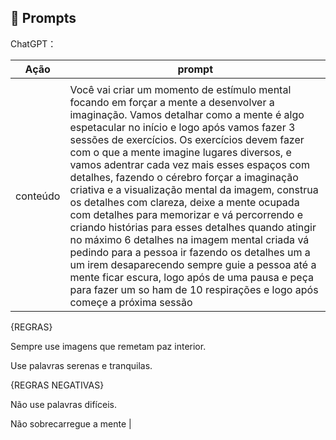 ## 🧠 Prompts


ChatGPT：

|   Ação   | prompt                                                                                                                                                                                                                                                                         |
| :------: | ------------------------------------------------------------------------------------------------------------------------------------------------------------------------------------------------------------------------------------------------------------------------------ |
                                               |
| conteúdo | Você vai criar um momento de estímulo mental focando em forçar a mente a desenvolver a imaginação. Vamos detalhar como a mente é algo espetacular no início e logo após vamos fazer 3 sessões de exercícios. Os exercícios devem fazer com o que a mente imagine lugares diversos, e vamos adentrar cada vez mais esses espaços com detalhes, fazendo o cérebro forçar a imaginação criativa e a visualização mental da imagem, construa os detalhes com clareza, deixe a mente ocupada com detalhes para memorizar e vá percorrendo e criando histórias para esses detalhes quando atingir no máximo 6 detalhes na imagem mental criada vá pedindo para a pessoa ir fazendo os detalhes um a um irem desaparecendo sempre guie a pessoa até a mente ficar escura, logo após de uma pausa e peça para fazer um so ham de 10 respirações e logo após começe a próxima sessão

{REGRAS}

Sempre use imagens que remetam paz interior.

Use palavras serenas e tranquilas.

{REGRAS NEGATIVAS}

Não use palavras difíceis.

Não sobrecarregue a mente |

